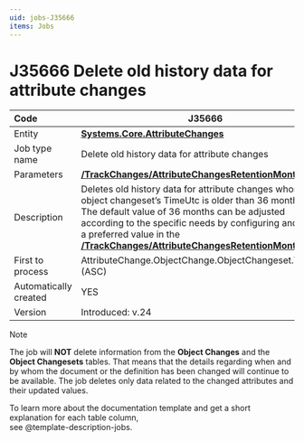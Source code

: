 ```yaml
---
uid: jobs-J35666
items: Jobs
---
```


# J35666 Delete old history data for attribute changes

| Code                  | J35666                                                       |
| :-------------------- | ------------------------------------------------------------ |
| Entity                | **[Systems.Core.AttributeChanges](xref:Systems.Core.AttributeChanges)** |
| Job type name         | Delete old history data for attribute changes                |
| Parameters            | [**/TrackChanges/AttributeChangesRetentionMonths**](~/advanced/data-objects/track-changes.md) key |
| Description           | Deletes old history data for attribute changes whose object changeset’s TimeUtc is older than 36 months.<br> The default value of 36 months can be adjusted according to the specific needs by configuring and setting a preferred value in the [**/TrackChanges/AttributeChangesRetentionMonths**](~/advanced/data-objects/track-changes.md) key. |
| First to process      | AttributeChange.ObjectChange.ObjectChangeset.TimeUtc (ASC)   |
| Automatically created | YES                                                          |
| Version               | Introduced: v.24                                             |

> [!Note]
> 
> The job will **NOT** delete information from the **Object Changes** and the **Object Changesets** tables. That means that the details regarding when and by whom the document or the definition has been changed will continue to be available. The job deletes only data related to the changed attributes and their updated values.

To learn more about the documentation template and get a short explanation for each table column, <br> see @template-description-jobs.
